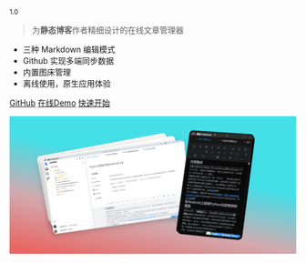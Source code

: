 <small>1.0</small>

> 为**静态博客**作者精细设计的在线文章管理器

- 三种 Markdown 编辑模式
- Github 实现多端同步数据
- 内置图床管理
- 离线使用，原生应用体验

[GitHub](https://github.com/2061360308/inkstone/)
[在线Demo](https://app.inkstone.work/)
[快速开始](getting-started)

<!-- background image -->

![](images/cover_bg.png)
